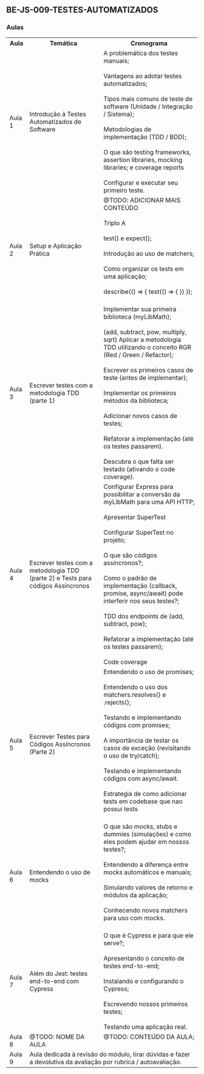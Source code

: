 ## **BE-JS-009-TESTES-AUTOMATIZADOS**

### Aulas

<table>
  <tr>
    <th>Aula</th>
    <th>Temática</th>
    <th>Cronograma</th>
  </tr>

<tr>
  <td>Aula 1</td>
  <td>Introdução à Testes Automatizados de Software</td>
  <td>
    A problemática dos testes manuais;<br /><br />
    Vantagens ao adotar testes automatizados;<br /><br />
    Tipos mais comuns de teste de software (Unidade / Integração / Sistema);<br /><br />
    Metodologias de implementação (TDD / BDD);<br /><br />
    O que são testing frameworks, assertion libraries, mocking libraries; e coverage reports
    <br /><br />
    Configurar e executar seu primeiro teste.
  </td>
</tr>

<tr>
  <td>Aula 2</td>
  <td>Setup e Aplicação Prática</td>
  <td>
    @TODO: ADICIONAR MAIS CONTEÚDO <br/><br />
    Triplo A <br/><br />
    test() e expect();<br /><br />
    Introdução ao uso de matchers;<br /><br />
    Como organizar os tests em uma aplicação;<br /><br />
    describe(() => {
      test(() => {
      })
    });<br /><br />
  </td>
</tr>

<tr>
  <td>Aula 3</td>
  <td>Escrever testes com a metodologia TDD (parte 1)</td>
  <td>
    Implementar sua primeira biblioteca (myLibMath);<br /><br /> (add, subtract, pow, multiply, sqrt)
    Aplicar a metodologia TDD utilizando o conceito RGR (Red / Green / Refactor);<br /><br />
    Escrever os primeiros casos de teste (antes de implementar);<br /><br />
    Implementar os primeiros métodos da biblioteca;<br /><br />
    Adicionar novos casos de testes;<br /><br />
    Refatorar a implementação (até os testes passarem). <br /><br />
    Descubra o que falta ser testado (ativando o code coverage).
  </td>
</tr>

<tr>
  <td>Aula 4</td>
  <td>Escrever testes com a metodologia TDD (parte 2) e Tests para códigos Assíncronos</td>
  <td>
    Configurar Express para possibilitar a conversão da myLibMath para uma API HTTP;<br /><br />
    Apresentar SuperTest<br /><br />
    Configurar SuperTest no projeto;<br /><br />
    O que são códigos assíncronos?;<br /><br />
    Como o padrão de implementação (callback, promise, async/await) pode interferir nos seus testes?;<br /><br />
    TDD dos endpoints de (add, subtract, pow);<br /><br />
    Refatorar a implementação (até os testes passarem);<br /><br />
    Code coverage
  </td>
</tr>

<tr>
  <td>Aula 5</td>
  <td>Escrever Testes para Códigos Assíncronos (Parte 2)</td>
  <td>
    Entendendo o uso de promises;<br /><br />
    Entendendo o uso dos matchers.resolves() e .rejects();<br /><br />
    Testando e implementando códigos com promises;<br /><br />
    A importância de testar os casos de exceção (revisitando o uso de try/catch);<br /><br />
    Testando e implementando códigos com async/await.<br /><br />
    Estrategia de como adicionar tests em codebase que nao possui tests<br /><br />
  </td>
</tr>

<tr>
  <td>Aula 6</td>
  <td>Entendendo o uso de mocks</td>
  <td>
    O que são mocks, stubs e dummies (simulações) e como eles podem ajudar em nossos testes?;<br /><br />
    Entendendo a diferença entre mocks automáticos e manuais;<br /><br />
    Simulando valores de retorno e módulos da aplicação;<br /><br />
    Conhecendo novos matchers para uso com mocks.<br /><br />
  </td>
</tr>

<tr>
  <td>Aula 7</td>
  <td>Além do Jest: testes end-to-end com Cypress</td>
  <td>
    O que é Cypress e para que ele serve?;<br /><br />
    Apresentando o conceito de testes end-to-end;<br /><br />
    Instalando e configurando o Cypress;<br /><br />
    Escrevendo nossos primeiros testes;<br /><br />
    Testando uma aplicação real.
  </td>
</tr>

<tr>
  <td>Aula 8</td>
  <td>@TODO: NOME DA AULA</td>
  <td>
    @TODO: CONTEÚDO DA AULA;<br /><br />
  </td>
</tr>

<tr>
<td>Aula 9</td>
<td colspan="3">Aula dedicada à revisão do módulo, tirar dúvidas e fazer a devolutiva da avaliação por rubrica / autoavaliação.</td>
</tr>
</table>